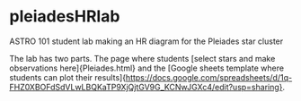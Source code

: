 # pleiadesHRlab
ASTRO 101 student lab making an HR diagram for the Pleiades star cluster

The lab has two parts.  The page where students [select stars and make observations here]{Pleiades.html} and the [Google sheets template where students can plot their results]{https://docs.google.com/spreadsheets/d/1q-FHZ0XBOFdSdVLwLBQKaTP9XjQjtGV9G_KCNwJGXc4/edit?usp=sharing}.
